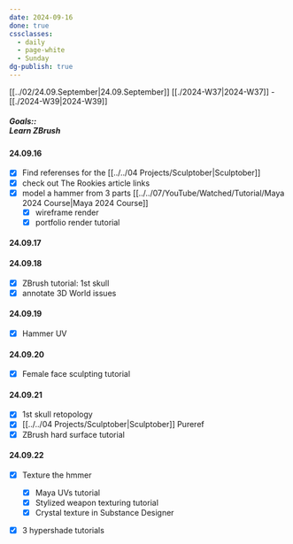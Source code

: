 ```yaml
---
date: 2024-09-16
done: true
cssclasses:
  - daily
  - page-white
  - Sunday
dg-publish: true
---
```

[[../02/24.09.September|24.09.September]] [[./2024-W37|2024-W37]] - [[./2024-W39|2024-W39]]
##### Goals::</br>Learn ZBrush
#### 24.09.16
- [x] Find referenses for the [[../../04 Projects/Sculptober|Sculptober]]
- [x] check out The Rookies article links
- [x] model a hammer from 3 parts [[../../07/YouTube/Watched/Tutorial/Maya 2024 Course|Maya 2024 Course]]
	- [x] wireframe render
	- [x] portfolio render tutorial

#### 24.09.17

#### 24.09.18
- [x] ZBrush tutorial: 1st skull
- [x] annotate 3D World issues

#### 24.09.19
- [x] Hammer UV

#### 24.09.20
- [x] Female face sculpting tutorial
#### 24.09.21
- [x] 1st skull retopology
- [x] [[../../04 Projects/Sculptober|Sculptober]] Pureref
- [x] ZBrush hard surface tutorial
#### 24.09.22
- [x] Texture the hmmer
	- [x] Maya UVs tutorial
	- [x] Stylized weapon texturing tutorial
	- [x] Crystal texture in Substance Designer
- [x] 3 hypershade tutorials





